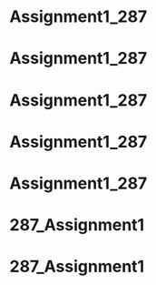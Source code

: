 # Assignment1_287
# Assignment1_287
# Assignment1_287
# Assignment1_287
# Assignment1_287
# 287_Assignment1
# 287_Assignment1
